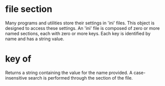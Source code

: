 # file section

Many programs and utilities store their settings in &#39;ini&#39; files. This object is designed to access these settings. An &#39;ini&#39; file is composed of zero or more named sections, each with zero or more keys. Each key is identified by name and has a string value.

# key <string> of <file section>

Returns a string containing the value for the name provided. A case-insensitive search is performed through the section of the file.
